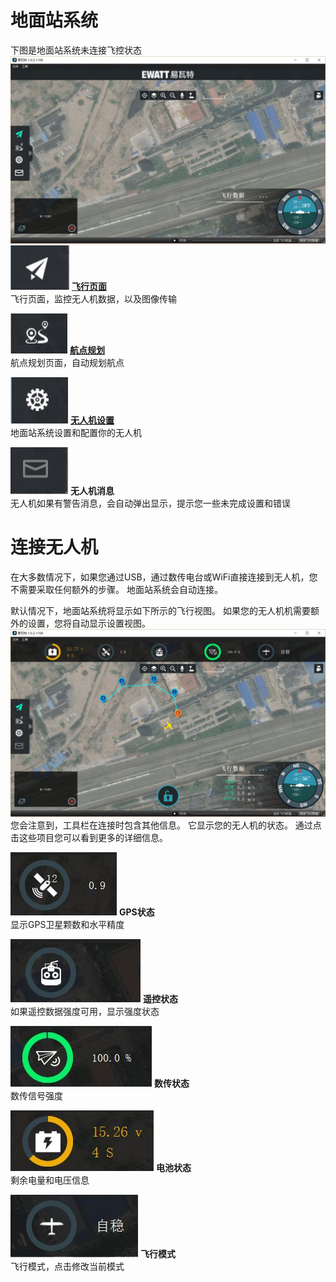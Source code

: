 # 地面站系统
下图是地面站系统未连接飞控状态
<br>
![](BootToFly.jpg)
<br>
![](FlyViewButton.jpg) **[飞行页面](../FlyView/FlyView.md)**
<br>飞行页面，监控无人机数据，以及图像传输

![](PlanViewButton.jpg) **[航点规划](../PlanView/PlanView.md)**
<br>航点规划页面，自动规划航点

![](SetupViewButton.jpg) **[无人机设置](../SetupView/SetupView.md)**
<br>地面站系统设置和配置你的无人机

![](MessageToolbar.jpg) **无人机消息**
<br> 无人机如果有警告消息，会自动弹出显示，提示您一些未完成设置和错误
# 连接无人机
在大多数情况下，如果您通过USB，通过数传电台或WiFi直接连接到无人机，您不需要采取任何额外的步骤。 地面站系统会自动连接。

默认情况下，地面站系统将显示如下所示的飞行视图。 如果您的无人机机需要额外的设置，您将自动显示设置视图。
<br>
![](ConnectedVehicle.jpg)
<br>
您会注意到，工具栏在连接时包含其他信息。 它显示您的无人机的状态。 通过点击这些项目您可以看到更多的详细信息。


![](GPSToolbar.jpg) **GPS状态**
<br >显示GPS卫星颗数和水平精度

![](RCToolbar.jpg) **遥控状态** 
<br >如果遥控数据强度可用，显示强度状态

![](TelemetryToolbar.jpg) **数传状态**
<br>数传信号强度

![](BatteryToolbar.jpg) **电池状态**
<br>剩余电量和电压信息

![](FlightModeToolbar.jpg) **飞行模式**
<br>飞行模式，点击修改当前模式
